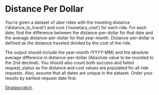 # Distance Per Dollar

You’re given a dataset of uber rides with the traveling distance (‘distance_to_travel’) and cost (‘monetary_cost’) for each ride. For each date, find the difference between the distance-per-dollar for that date and the average distance-per-dollar for that year-month. Distance-per-dollar is defined as the distance traveled divided by the cost of the ride.


The output should include the year-month (YYYY-MM) and the absolute average difference in distance-per-dollar (Absolute value to be rounded to the 2nd decimal).
You should also count both success and failed request_status as the distance and cost values are populated for all ride requests. Also, assume that all dates are unique in the dataset. Order your results by earliest request date first.

[Stratascratch](https://platform.stratascratch.com/coding/10302-distance-per-dollar?utm_source=youtube&utm_medium=click&utm_campaign=YT+description+link&code_type=1).